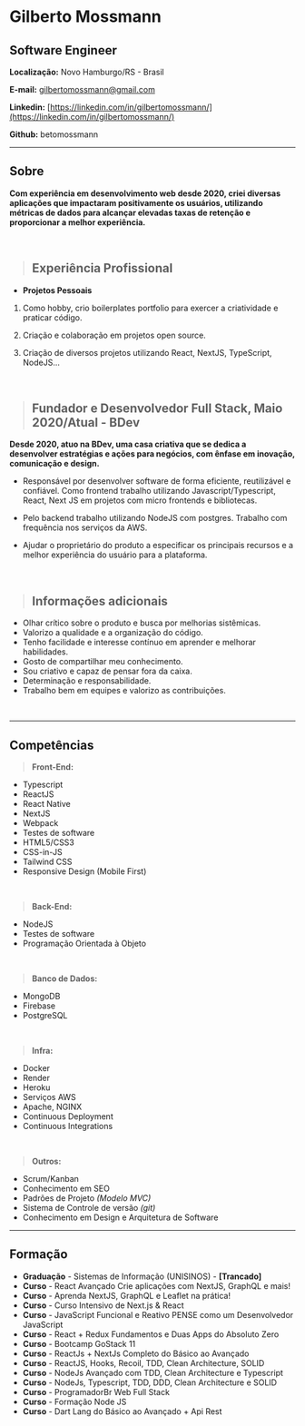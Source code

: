 # Gilberto Mossmann

## Software Engineer


**Localização:** Novo Hamburgo/RS - Brasil

**E-mail:** gilbertomossmann@gmail.com

**Linkedin:** [https://linkedin.com/in/gilbertomossmann/](https://linkedin.com/in/gilbertomossmann/)

**Github:** betomossmann

---


## Sobre

  **Com experiência em desenvolvimento web desde 2020, criei diversas aplicações que impactaram
  positivamente os usuários, utilizando métricas de dados para alcançar elevadas taxas de retenção e
  proporcionar a melhor experiência.**

<br/>

> ## Experiência Profissional

* **Projetos Pessoais**
1. Como hobby, crio boilerplates portfolio para exercer a criatividade e praticar código.

2. Criação e colaboração em projetos open source.

3. Criação de diversos projetos utilizando React, NextJS, TypeScript, NodeJS...

<br/>

> ## Fundador e Desenvolvedor Full Stack, Maio 2020/Atual - **BDev** 

**Desde 2020, atuo na BDev, uma casa criativa que se dedica a desenvolver estratégias e ações para
negócios, com ênfase em inovação, comunicação e design.**

* Responsável por desenvolver software de forma eficiente, reutilizável e confiável. Como
frontend trabalho utilizando Javascript/Typescript, React, Next JS em projetos com micro
frontends e bibliotecas.

* Pelo backend trabalho utilizando NodeJS com postgres. Trabalho com frequência nos
serviços da AWS.

* Ajudar o proprietário do produto a especificar os principais recursos e a melhor experiência
do usuário para a plataforma.


<br/>

> ## Informações adicionais

* Olhar crítico sobre o produto e busca por melhorias sistêmicas.
* Valorizo a qualidade e a organização do código.
* Tenho facilidade e interesse contínuo em aprender e melhorar habilidades.
* Gosto de compartilhar meu conhecimento.
* Sou criativo e capaz de pensar fora da caixa.
* Determinação e responsabilidade.
* Trabalho bem em equipes e valorizo as contribuições.

<br/>

---

## Competências

> **Front-End:**
* Typescript
* ReactJS
* React Native
* NextJS
* Webpack
* Testes de software
* HTML5/CSS3
* CSS-in-JS
* Tailwind CSS
* Responsive Design (Mobile First)

<br/>

> **Back-End:**
* NodeJS
* Testes de software
* Programação Orientada à Objeto

<br/>

> **Banco de Dados:**
* MongoDB
* Firebase
* PostgreSQL

<br/>

> **Infra:**
* Docker
* Render
* Heroku
* Serviços AWS
* Apache, NGINX
* Continuous Deployment
* Continuous Integrations

<br/>

> **Outros:**
* Scrum/Kanban
* Conhecimento em SEO
* Padrões de Projeto *(Modelo MVC)*
* Sistema de Controle de versão *(git)*
* Conhecimento em Design e Arquitetura de Software

---

## Formação

* **Graduação** - Sistemas de Informação (UNISINOS) - **[Trancado]**
* **Curso** - React Avançado Crie aplicações com NextJS, GraphQL e mais!
* **Curso** - Aprenda NextJS, GraphQL e Leaflet na prática!
* **Curso** - Curso Intensivo de Next.js & React
* **Curso** - JavaScript Funcional e Reativo PENSE como um Desenvolvedor JavaScript
* **Curso** - React + Redux Fundamentos e Duas Apps do Absoluto Zero
* **Curso** - Bootcamp GoStack 11
* **Curso** - ReactJs + NextJs Completo do Básico ao Avançado
* **Curso** - ReactJS, Hooks, Recoil, TDD, Clean Architecture, SOLID
* **Curso** - NodeJs Avançado com TDD, Clean Architecture e Typescript
* **Curso** - NodeJs, Typescript, TDD, DDD, Clean Architecture e SOLID
* **Curso** - ProgramadorBr Web Full Stack
* **Curso** - Formação Node JS
* **Curso** - Dart Lang do Básico ao Avançado + Api Rest